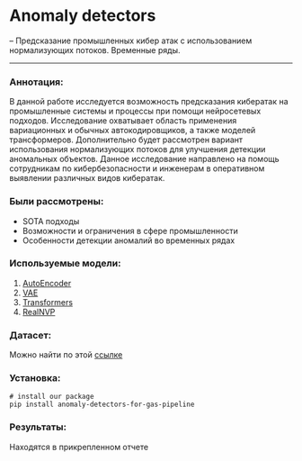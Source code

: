 # Anomaly detectors
– Предсказание промышленных кибер атак с использованием нормализующих потоков. Временные ряды.
  
---

### **Аннотация:**
В данной работе исследуется возможность предсказания кибератак на промышленные системы и процессы при помощи нейросетевых подходов. Исследование охватывает область применения вариационных и обычных автокодировщиков, а также моделей трансформеров. Дополнительно будет рассмотрен вариант использования нормализующих потоков для улучшения детекции аномальных объектов. Данное исследование направлено на помощь сотрудникам по кибербезопасности и инженерам в оперативном выявлении различных видов кибератак.

### **Были рассмотрены:**
- SOTA подходы
- Возможности и ограничения в сфере промышленности
- Особенности детекции аномалий во временных рядах


### **Используемые модели:**
1) [AutoEncoder]([https://neerc.ifmo.ru/wiki/index.php?title=Автокодировщик](https://homes.cs.aau.dk/~byang/papers/IJCAI2019.pdf)https://homes.cs.aau.dk/~byang/papers/IJCAI2019.pdf)
2) [VAE](https://neerc.ifmo.ru/wiki/index.php?title=Вариационный_автокодировщик)
3) [Transformers](https://proceedings.neurips.cc/paper_files/paper/2017/hash/3f5ee243547dee91fbd053c1c4a845aa-Abstract.html)
4) [RealNVP](https://yuanzhi-zhu.github.io/2022/06/21/Real-NVP-Intro/)

### **Датасет:**
Можно найти по этой [ссылке](https://sites.google.com/a/uah.edu/tommy-morris-uah/ics-data-sets)

### **Установка:**
``` code
# install our package
pip install anomaly-detectors-for-gas-pipeline
```

### **Результаты:**
Находятся в прикрепленном отчете



